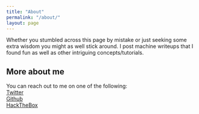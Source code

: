 ```yaml
---
title: "About"
permalink: "/about/"
layout: page
---
```

Whether you stumbled across this page by mistake or just seeking some extra wisdom you might as well stick around. I post machine writeups that I found fun as well as other intriguing concepts/tutorials.

## More about me
You can reach out to me on one of the following: <br>
<a href="">Twitter</a> <br>
<a href="https://github.com/Helichopper/">Github</a> <br>
<a href="https://www.hackthebox.eu/profile/163104">HackTheBox</a> <br>

